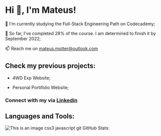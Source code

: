  # Hi 👋, I'm Mateus!

 
 🔭 I'm currently studying the Full-Stack Engineering Path on Codecademy;
 
 🌱 So far, I've completed 28% of the course. I am determined to finish it by September 2022;
 
 📫 Reach me on mateus.motter@outlook.com
 
 ## Check my previous projects:
 
 - 4WD Exp Website;
 
 - Personal Portifolio Website;
 
 ### Connect with my via [Linkedin](https://www.linkedin.com/in/mateus-motter-438b71222/)
 
 ## Languages and Tools:

![This is an image](https://www.w3.org/html/logo/badge/html5-badge-h-solo.png")  css3  javascript git 
GitHub Stats:


